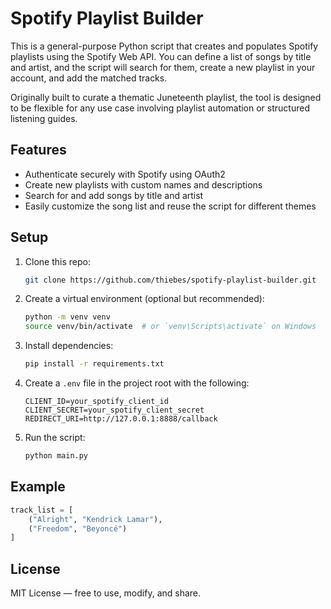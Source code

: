 # Spotify Playlist Builder

This is a general-purpose Python script that creates and populates Spotify playlists using the Spotify Web API. You can define a list of songs by title and artist, and the script will search for them, create a new playlist in your account, and add the matched tracks.

Originally built to curate a thematic Juneteenth playlist, the tool is designed to be flexible for any use case involving playlist automation or structured listening guides.

## Features

* Authenticate securely with Spotify using OAuth2
* Create new playlists with custom names and descriptions
* Search for and add songs by title and artist
* Easily customize the song list and reuse the script for different themes

## Setup

1. Clone this repo:

   ```bash
   git clone https://github.com/thiebes/spotify-playlist-builder.git
   ```

2. Create a virtual environment (optional but recommended):

   ```bash
   python -m venv venv
   source venv/bin/activate  # or `venv\Scripts\activate` on Windows
   ```

3. Install dependencies:

   ```bash
   pip install -r requirements.txt
   ```

4. Create a `.env` file in the project root with the following:

   ```env
   CLIENT_ID=your_spotify_client_id
   CLIENT_SECRET=your_spotify_client_secret
   REDIRECT_URI=http://127.0.0.1:8888/callback
   ```

5. Run the script:

   ```bash
   python main.py
   ```

## Example

```python
track_list = [
    ("Alright", "Kendrick Lamar"),
    ("Freedom", "Beyoncé")
]
```

## License

MIT License — free to use, modify, and share.